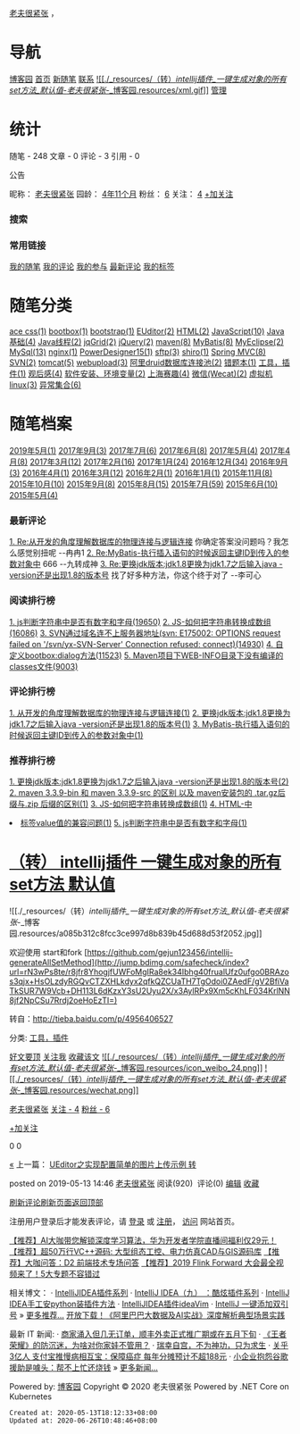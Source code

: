 
[老夫很紧张](https://www.cnblogs.com/YangK-java/)
，

# 导航

[博客园](https://www.cnblogs.com/)
[首页](https://www.cnblogs.com/YangK-java/)
[新随笔](https://i.cnblogs.com/EditPosts.aspx?opt=1)
[联系](https://msg.cnblogs.com/send/%E8%80%81%E5%A4%AB%E5%BE%88%E7%B4%A7%E5%BC%A0)
 [![[./_resources/（转）_intellij插件_一键生成对象的所有set方法_默认值_-_老夫很紧张_-_博客园.resources/xml.gif]]](https://www.cnblogs.com/YangK-java/rss/)
[管理](https://i.cnblogs.com/)

# 统计

随笔 - 248
文章 - 0
评论 - 3
引用 - 0

公告

昵称： [老夫很紧张](https://home.cnblogs.com/u/YangK-java/)
园龄： [4年11个月](https://home.cnblogs.com/u/YangK-java/)
粉丝： [6](https://home.cnblogs.com/u/YangK-java/followers/)
关注： [4](https://home.cnblogs.com/u/YangK-java/followees/)
[+加关注](file:///var/containers/Bundle/Application/78538537-F382-474C-AE76-1DCD936BC667/Evernote.app/CommonEditorEngine/ios-quirks.html#)

### 搜索

### 常用链接

[我的随笔](https://www.cnblogs.com/YangK-java/p/)
[我的评论](https://www.cnblogs.com/YangK-java/MyComments.html)
[我的参与](https://www.cnblogs.com/YangK-java/OtherPosts.html)
[最新评论](https://www.cnblogs.com/YangK-java/RecentComments.html)
[我的标签](https://www.cnblogs.com/YangK-java/tag/)

# 随笔分类

[ace css(1)](https://www.cnblogs.com/YangK-java/category/932520.html)
[bootbox(1)](https://www.cnblogs.com/YangK-java/category/949143.html)
[bootstrap(1)](https://www.cnblogs.com/YangK-java/category/927296.html)
[EUditor(2)](https://www.cnblogs.com/YangK-java/category/1079044.html)
[HTML(2)](https://www.cnblogs.com/YangK-java/category/927797.html)
[JavaScript(10)](https://www.cnblogs.com/YangK-java/category/922877.html)
[Java基础(4)](https://www.cnblogs.com/YangK-java/category/925912.html)
[Java线程(2)](https://www.cnblogs.com/YangK-java/category/943465.html)
[jqGrid(2)](https://www.cnblogs.com/YangK-java/category/987884.html)
[jQuery(2)](https://www.cnblogs.com/YangK-java/category/947566.html)
[maven(8)](https://www.cnblogs.com/YangK-java/category/937443.html)
[MyBatis(8)](https://www.cnblogs.com/YangK-java/category/922525.html)
[MyEclipse(2)](https://www.cnblogs.com/YangK-java/category/947174.html)
[MySql(13)](https://www.cnblogs.com/YangK-java/category/922854.html)
[nginx(1)](https://www.cnblogs.com/YangK-java/category/993183.html)
[PowerDesigner15(1)](https://www.cnblogs.com/YangK-java/category/952991.html)
[sftp(3)](https://www.cnblogs.com/YangK-java/category/975041.html)
[shiro(1)](https://www.cnblogs.com/YangK-java/category/1038695.html)
[Spring MVC(8)](https://www.cnblogs.com/YangK-java/category/928618.html)
[SVN(2)](https://www.cnblogs.com/YangK-java/category/923585.html)
[tomcat(5)](https://www.cnblogs.com/YangK-java/category/939568.html)
[webupload(3)](https://www.cnblogs.com/YangK-java/category/932843.html)
[阿里druid数据库连接池(2)](https://www.cnblogs.com/YangK-java/category/951546.html)
[错题本(1)](https://www.cnblogs.com/YangK-java/category/961900.html)
[工具，插件(1)](https://www.cnblogs.com/YangK-java/category/1463165.html)
[观后感(4)](https://www.cnblogs.com/YangK-java/category/933295.html)
[软件安装、环境变量(2)](https://www.cnblogs.com/YangK-java/category/938220.html)
[上海赛趣(4)](https://www.cnblogs.com/YangK-java/category/921346.html)
[微信(Wecat)(2)](https://www.cnblogs.com/YangK-java/category/938410.html)
[虚拟机linux(3)](https://www.cnblogs.com/YangK-java/category/983208.html)
[异常集合(6)](https://www.cnblogs.com/YangK-java/category/923591.html)

# 随笔档案

[2019年5月(1)](https://www.cnblogs.com/YangK-java/archive/2019/05.html)
[2017年9月(3)](https://www.cnblogs.com/YangK-java/archive/2017/09.html)
[2017年7月(6)](https://www.cnblogs.com/YangK-java/archive/2017/07.html)
[2017年6月(8)](https://www.cnblogs.com/YangK-java/archive/2017/06.html)
[2017年5月(4)](https://www.cnblogs.com/YangK-java/archive/2017/05.html)
[2017年4月(8)](https://www.cnblogs.com/YangK-java/archive/2017/04.html)
[2017年3月(12)](https://www.cnblogs.com/YangK-java/archive/2017/03.html)
[2017年2月(16)](https://www.cnblogs.com/YangK-java/archive/2017/02.html)
[2017年1月(24)](https://www.cnblogs.com/YangK-java/archive/2017/01.html)
[2016年12月(34)](https://www.cnblogs.com/YangK-java/archive/2016/12.html)
[2016年9月(3)](https://www.cnblogs.com/YangK-java/archive/2016/09.html)
[2016年4月(1)](https://www.cnblogs.com/YangK-java/archive/2016/04.html)
[2016年3月(12)](https://www.cnblogs.com/YangK-java/archive/2016/03.html)
[2016年2月(1)](https://www.cnblogs.com/YangK-java/archive/2016/02.html)
[2016年1月(1)](https://www.cnblogs.com/YangK-java/archive/2016/01.html)
[2015年11月(8)](https://www.cnblogs.com/YangK-java/archive/2015/11.html)
[2015年10月(10)](https://www.cnblogs.com/YangK-java/archive/2015/10.html)
[2015年9月(8)](https://www.cnblogs.com/YangK-java/archive/2015/09.html)
[2015年8月(15)](https://www.cnblogs.com/YangK-java/archive/2015/08.html)
[2015年7月(59)](https://www.cnblogs.com/YangK-java/archive/2015/07.html)
[2015年6月(10)](https://www.cnblogs.com/YangK-java/archive/2015/06.html)
[2015年5月(4)](https://www.cnblogs.com/YangK-java/archive/2015/05.html)

### 最新评论

[1\. Re:从开发的角度理解数据库的物理连接与逻辑连接](https://www.cnblogs.com/YangK-java/p/6423058.html)
你确定答案没问题吗？我怎么感觉别扭呢
\--冉冉1
[2\. Re:MyBatis-执行插入语句的时候返回主键ID到传入的参数对象中](https://www.cnblogs.com/YangK-java/p/6211852.html)
666
\--九转成神
[3\. Re:更换jdk版本:jdk1.8更换为jdk1.7之后输入java -version还是出现1.8的版本号](https://www.cnblogs.com/YangK-java/p/6290214.html)
找了好多种方法，你这个终于对了
\--李可心

### 阅读排行榜

[1\. js判断字符串中是否有数字和字母(19650)](https://www.cnblogs.com/YangK-java/p/6168919.html)
[2\. JS-如何把字符串转换成数组(16086)](https://www.cnblogs.com/YangK-java/p/6223226.html)
[3\. SVN通过域名连不上服务器地址(svn: E175002: OPTIONS request failed on '/svn/yx-SVN-Server' Connection refused: connect)(14930)](https://www.cnblogs.com/YangK-java/p/6247828.html)
[4\. 自定义bootbox:dialog方法(11523)](https://www.cnblogs.com/YangK-java/p/6406253.html)
[5\. Maven项目下WEB-INFO目录下没有编译的classes文件(9003)](https://www.cnblogs.com/YangK-java/p/6288963.html)

### 评论排行榜

[1\. 从开发的角度理解数据库的物理连接与逻辑连接(1)](https://www.cnblogs.com/YangK-java/p/6423058.html)
[2\. 更换jdk版本:jdk1.8更换为jdk1.7之后输入java -version还是出现1.8的版本号(1)](https://www.cnblogs.com/YangK-java/p/6290214.html)
[3\. MyBatis-执行插入语句的时候返回主键ID到传入的参数对象中(1)](https://www.cnblogs.com/YangK-java/p/6211852.html)

### 推荐排行榜

[1\. 更换jdk版本:jdk1.8更换为jdk1.7之后输入java -version还是出现1.8的版本号(2)](https://www.cnblogs.com/YangK-java/p/6290214.html)
[2\. maven 3.3.9-bin 和 maven 3.3.9-src 的区别 以及 maven安装包的 .tar.gz后缀与.zip 后缀的区别(1)](https://www.cnblogs.com/YangK-java/p/6284694.html)
[3\. JS-如何把字符串转换成数组(1)](https://www.cnblogs.com/YangK-java/p/6223226.html)
[4\. HTML-中<li>标签value值的兼容问题(1)](https://www.cnblogs.com/YangK-java/p/6215675.html)
[5\. js判断字符串中是否有数字和字母(1)](https://www.cnblogs.com/YangK-java/p/6168919.html)

# [（转） intellij插件 一键生成对象的所有set方法 默认值](https://www.cnblogs.com/YangK-java/p/10856526.html)

![[./_resources/（转）_intellij插件_一键生成对象的所有set方法_默认值_-_老夫很紧张_-_博客园.resources/a085b312c8fcc3ce997d8b839b45d688d53f2052.jpg]]

欢迎使用 start和fork
[https://github.com/gejun123456/intellij-generateAllSetMethod](http://jump.bdimg.com/safecheck/index?url=rN3wPs8te/r8jfr8YhogjfUWFoMgIRa8ek34Ibhg40frualUfz0ufgo0BRAzos3qjx+HsOLzdyRGQvCTZXHLkdyx2qfkQZCUaTH7TgOdoi0ZAedF/gV2BfiVaTkSUR7W9Vcb+DH113L6dKzxY3sU2Uyu2X/x3AylRPx9Xm5cKhLF034KrlNN8jf2NpCSu7Rrdj2oeHoEzTI=)

转自：http://tieba.baidu.com/p/4956406527

分类: [工具，插件](https://www.cnblogs.com/YangK-java/category/1463165.html)

[好文要顶](file:///var/containers/Bundle/Application/78538537-F382-474C-AE76-1DCD936BC667/Evernote.app/CommonEditorEngine/ios-quirks.html#) [关注我](file:///var/containers/Bundle/Application/78538537-F382-474C-AE76-1DCD936BC667/Evernote.app/CommonEditorEngine/ios-quirks.html#) [收藏该文](file:///var/containers/Bundle/Application/78538537-F382-474C-AE76-1DCD936BC667/Evernote.app/CommonEditorEngine/ios-quirks.html#) [![[./_resources/（转）_intellij插件_一键生成对象的所有set方法_默认值_-_老夫很紧张_-_博客园.resources/icon_weibo_24.png]]](file:///var/containers/Bundle/Application/78538537-F382-474C-AE76-1DCD936BC667/Evernote.app/CommonEditorEngine/ios-quirks.html#) [![[./_resources/（转）_intellij插件_一键生成对象的所有set方法_默认值_-_老夫很紧张_-_博客园.resources/wechat.png]]](file:///var/containers/Bundle/Application/78538537-F382-474C-AE76-1DCD936BC667/Evernote.app/CommonEditorEngine/ios-quirks.html#)

[老夫很紧张](https://home.cnblogs.com/u/YangK-java/)
[关注 - 4](https://home.cnblogs.com/u/YangK-java/followees/)
[粉丝 - 6](https://home.cnblogs.com/u/YangK-java/followers/)

[+加关注](file:///var/containers/Bundle/Application/78538537-F382-474C-AE76-1DCD936BC667/Evernote.app/CommonEditorEngine/ios-quirks.html#)

0
0

[«](https://www.cnblogs.com/YangK-java/p/7592745.html) 上一篇： [UEditor之实现配置简单的图片上传示例 转](https://www.cnblogs.com/YangK-java/p/7592745.html)

posted on 2019-05-13 14:46 [老夫很紧张](https://www.cnblogs.com/YangK-java/) 阅读(920)  评论(0) [编辑](https://i.cnblogs.com/EditPosts.aspx?postid=10856526) [收藏](file:///var/containers/Bundle/Application/78538537-F382-474C-AE76-1DCD936BC667/Evernote.app/CommonEditorEngine/ios-quirks.html#)

[刷新评论](file:///var/containers/Bundle/Application/78538537-F382-474C-AE76-1DCD936BC667/Evernote.app/CommonEditorEngine/ios-quirks.html#)[刷新页面](https://www.cnblogs.com/YangK-java/p/10856526.html#)[返回顶部](https://www.cnblogs.com/YangK-java/p/10856526.html#top)

注册用户登录后才能发表评论，请 [登录](file:///var/containers/Bundle/Application/78538537-F382-474C-AE76-1DCD936BC667/Evernote.app/CommonEditorEngine/ios-quirks.html#) 或 [注册](file:///var/containers/Bundle/Application/78538537-F382-474C-AE76-1DCD936BC667/Evernote.app/CommonEditorEngine/ios-quirks.html#)， [访问](https://www.cnblogs.com/) 网站首页。

[【推荐】AI大咖带您解锁深度学习算法，华为开发者学院直播间福利仅29元！](https://developer.huaweiuniversity.com/portal/courses/HuaweiX+CBGHWDCN030/about?source=bky)
[【推荐】超50万行VC++源码: 大型组态工控、电力仿真CAD与GIS源码库](http://www.ucancode.com/index.htm)
[【推荐】大咖问答：D2 前端技术专场问答](https://developer.aliyun.com/ask/257834?utm_content=g_1000088953)
[【推荐】2019 Flink Forward 大会最全视频来了！5大专题不容错过](https://developer.aliyun.com/article/740731?utm_content=g_1000104143https://developer.aliyun.com/article/740731?utm_content=g_1000104143)

相关博文：
· [IntelliJIDEA插件系列](https://www.cnblogs.com/amylis_chen/p/9067915.html)
· [IntelliJ IDEA（九） ：酷炫插件系列](https://www.cnblogs.com/jajian/p/8081658.html)
· [IntelliJ IDEA手工安python装插件方法](https://www.cnblogs.com/yuhuameng/p/6168789.html)
· [IntelliJIDEA插件ideaVim](https://www.cnblogs.com/qinxu/p/9546314.html)
· [IntelliJ 一键添加双引号](https://www.cnblogs.com/jerry-chin/p/5997371.html)
» [更多推荐...](https://recomm.cnblogs.com/blogpost/10856526)
[开放下载！《阿里巴巴大数据及AI实战》深度解析典型场景实践](https://developer.aliyun.com/article/741282?utm_content=g_1000104141)

最新 IT 新闻:
· [商家涌入但几无订单，顺丰外卖正式推广期或在五月下旬](https://news.cnblogs.com/n/661843/)
· [《王者荣耀》的防沉迷，为啥对你家娃不管用？](https://news.cnblogs.com/n/661842/)
· [瑞幸自宫，不为神功，只为求生](https://news.cnblogs.com/n/661841/)
· [关乎3亿人 支付宝推慢病相互宝：保障癌症 每年分摊预计不超188元](https://news.cnblogs.com/n/661840/)
· [小企业抱怨谷歌援助是噱头：帮不上忙还烧钱](https://news.cnblogs.com/n/661839/)
» [更多新闻...](https://news.cnblogs.com/)

Powered by:
[博客园](https://www.cnblogs.com/)
Copyright © 2020 老夫很紧张
Powered by .NET Core on Kubernetes

    Created at: 2020-05-13T18:12:33+08:00
    Updated at: 2020-06-26T10:48:46+08:00

